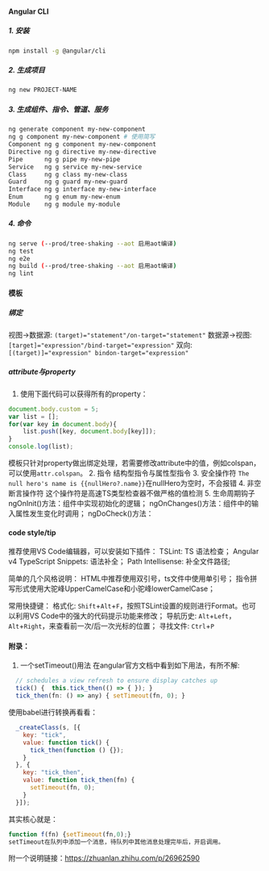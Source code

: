 #### Angular CLI
##### 1. 安装
```bash
npm install -g @angular/cli
```
##### 2. 生成项目
```bash
ng new PROJECT-NAME
```
##### 3. 生成组件、指令、管道、服务
```bash
ng generate component my-new-component
ng g component my-new-component # 使用简写
Component ng g component my-new-component
Directive ng g directive my-new-directive
Pipe      ng g pipe my-new-pipe
Service   ng g service my-new-service
Class     ng g class my-new-class
Guard     ng g guard my-new-guard
Interface ng g interface my-new-interface
Enum      ng g enum my-new-enum
Module    ng g module my-module
```
##### 4. 命令
```bash
ng serve (--prod/tree-shaking --aot 启用aot编译)
ng test 
ng e2e
ng build (--prod/tree-shaking --aot 启用aot编译)
ng lint
```


#### 模板
##### 绑定
视图->数据源: `(target)="statement"/on-target="statement"`
数据源->视图: `[target]="expression"/bind-target="expression"`
双向: `[(target)]="expression" bindon-target="expression"`

##### attribute与property
1. 使用下面代码可以获得所有的property：
```js
document.body.custom = 5;
var list = [];
for(var key in document.body){
    list.push([key, document.body[key]]);
}
console.log(list);
```
模板只针对property做出绑定处理，若需要修改attribute中的值，例如colspan，可以使用`attr.colspan`。
2. 指令
结构型指令与属性型指令
3. 安全操作符
`The null hero's name is {{nullHero?.name}}`在nullHero为空时，不会报错
4. 非空断言操作符
这个操作符是高速TS类型检查器不做严格的值检测
5. 生命周期钩子
ngOnInit()方法：组件中实现初始化的逻辑；
ngOnChanges()方法：组件中的输入属性发生变化时调用；
ngDoCheck()方法：

#### code style/tip
推荐使用VS Code编辑器，可以安装如下插件：
TSLint: TS 语法检查；
Angular v4 TypeScript Snippets: 语法补全；
Path Intellisense: 补全文件路径;

简单的几个风格说明：
HTML中推荐使用双引号，ts文件中使用单引号；
指令拼写形式使用大驼峰UpperCamelCase和小驼峰lowerCamelCase；


常用快捷键：
格式化: `Shift`+`Alt`+`F`，按照TSLint设置的规则进行Format。也可以利用VS Code中的强大的代码提示功能来修改；
导航历史: `Alt`+`Left`，`Alt`+`Right`，来查看前一次/后一次光标的位置；
寻找文件: `Ctrl`+`P`

#### 附录：
1. 一个setTimeout()用法
在angular官方文档中看到如下用法，有所不解:
```js
  // schedules a view refresh to ensure display catches up
  tick() {  this.tick_then(() => { }); }
  tick_then(fn: () => any) { setTimeout(fn, 0); }
```
使用babel进行转换再看看：
```js
  _createClass(s, [{
    key: "tick",
    value: function tick() {
      tick_then(function () {});
    }
  }, {
    key: "tick_then",
    value: function tick_then(fn) {
      setTimeout(fn, 0);
    }
  }]);
```
其实核心就是：
```js
function f(fn) {setTimeout(fn,0);}
setTimeout在队列中添加一个消息，待队列中其他消息处理完毕后，开启调用。
```
附一个说明链接：https://zhuanlan.zhihu.com/p/26962590

